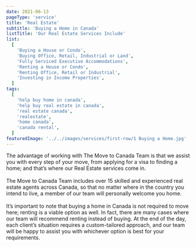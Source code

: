 ```yaml
---
date: 2021-06-13
pageType: 'service'
title: 'Real Estate'
subtitle: 'Buying a Home in Canada'
listTitle: 'Our Real Estate Services Include'
list:
  [
    'Buying a House or Condo',
    'Buying Office, Retail, Industrial or Land',
    'Fully Serviced Executive Accommodations',
    'Renting a House or Condo',
    'Renting Office, Retail or Industrial',
    'Investing in Income Properties',
  ]
tags:
  [
    'help buy home in canada',
    'help buy real estate in canada',
    'real estate canada',
    'realestate',
    'home canada',
    'canada rental',
  ]
featuredImage: '../../images/services/first-row/1 Buying a Home.jpg'
---
```

The advantage of working with The Move to Canada Team is that we assist you with every step of your move, from applying for a visa to finding a home; and that’s where our Real Estate services come in. 
<br/>  
The Move to Canada Team includes over 15 skilled and experienced real estate agents across Canada, so that no matter where in the country you intend to live, a member of our team will personally welcome you home.
<br/>
<br/>
It’s important to note that buying a home in Canada is not required to move here; renting is a viable option as well. In fact, there are many cases where our team will recommend renting instead of buying. At the end of the day, each client’s situation requires a custom-tailored approach, and our team will be happy to assist you with whichever option is best for your requirements.
